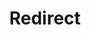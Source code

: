 ﻿---
layout: src/layouts/Redirect.astro
title: Redirect
redirect: https://octopus.com/docs/administration/high-availability/configure
pubDate:  2023-01-01
navSearch: false
navSitemap: false
navMenu: false
---
